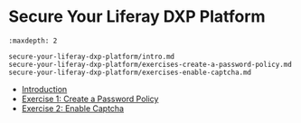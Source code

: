 # Secure Your Liferay DXP Platform

```{toctree}
:maxdepth: 2

secure-your-liferay-dxp-platform/intro.md
secure-your-liferay-dxp-platform/exercises-create-a-password-policy.md
secure-your-liferay-dxp-platform/exercises-enable-captcha.md
```

* [Introduction](./secure-your-liferay-dxp-platform/intro.md)
* [Exercise 1: Create a Password Policy](./secure-your-liferay-dxp-platform/exercises-create-a-password-policy.md)
* [Exercise 2: Enable Captcha](./secure-your-liferay-dxp-platform/exercises-enable-captcha.md)